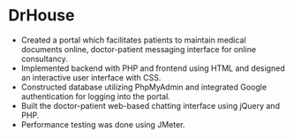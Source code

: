 # DrHouse

- Created a portal which facilitates patients to maintain medical documents online, doctor-patient messaging interface for
online consultancy.
- Implemented backend with PHP and frontend using HTML and designed an interactive user interface with CSS.
- Constructed database utilizing PhpMyAdmin and integrated Google authentication for logging into the portal.
- Built the doctor-patient web-based chatting interface using jQuery and PHP.
- Performance testing was done using JMeter.
